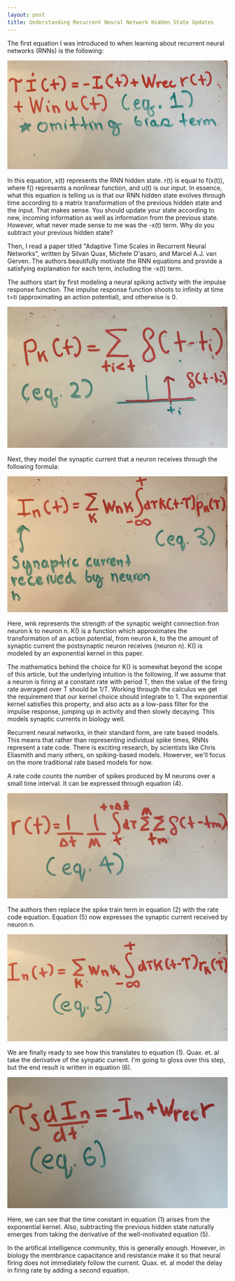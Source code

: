 ```yaml
---
layout: post
title: Understanding Recurrent Neural Network Hidden State Updates 
---
```


The first equation I was introduced to when learning about recurrent neural networks (RNNs) is the following: 

![RNN Hidden State Update Equation](/images/IMG-2557.jpg) 


In this equation, x(t) represents the RNN hidden state. r(t) is equal to f(x(t)), where f() represents a nonlinear function, and u(t) is our input. In essence, what this equation is telling us is that our RNN hidden state evolves through time according  to a matrix transformation of the previous hidden state and the input. That makes sense. You should update your state according to new, incoming information as well as information from the previous state. However, what never made sense to me was the -x(t) term. Why do you subtract your previous hidden state? 

Then, I read a paper titled "Adaptive Time Scales in Recurrent Neural Networks", written by Silvan Quax, Michele D'asaro, and Marcel A.J. van Gerven. The authors beautifully motivate the RNN equations and provide a satisfying explanation for each term, including the -x(t) term. 

The authors start by first modeling a neural spiking activity with the impulse response function. The impulse response function shoots to infinity at time t=ti (approximating an action potential), and otherwise is 0. 


![Impulse Response](/images/IMG-2558.jpg) 

Next, they model the synaptic current that a neuron receives through the following formula:

![Current Spiking version](/images/IMG-2559.jpg) 

Here, wnk represents the strength of the synaptic weight connection fron neuron k to neuron n. K() is a function which approximates the transformation of an action potential, from neuron k, to the the amount of synaptic current the postsynaptic neuron receives (neuron n). K() is modeled by an exponential kernel in this paper. 

The mathematics behind the choice for K() is somewhat beyond the scope of this article, but the underlying intuition is the following. If we assume that a neuron is firing at a constant rate with period T, then the value of the firing rate averaged over T should be 1/T. Working through the calculus we get the requirement that our kernel choice should integrate to 1. The exponential kernel satisfies this property, and also acts as a low-pass filter for the impulse response, jumping up in activity and then slowly decaying. This models synaptic currents in biology well. 


Recurrent neural networks, in their standard form, are rate based models. This means that rather than representing individual spike times, RNNs represent a rate code. There is exciting research, by scientists like Chris Eliasmith and many others, on spiking-based models. Howerver, we'll focus on the more traditional rate based models for now. 

A rate code counts the number of spikes produced by M neurons over a small time interval. It can be expressed through equation (4). 


![Rate code](/images/IMG-2562.jpg) 

The authors then replace the spike train term in equation (2) with the rate code equation. Equation (5) now expresses the synaptic current received by neuron n. 

![Rate code](/images/IMG-2563.jpg) 

We are finally ready to see how this translates to equation (1). Quax. et. al take the derivative of the synpatic current. I'm going to gloss over this step, but the end result is written in equation (6). 

![Rate code](/images/IMG-2564.jpg) 

Here, we can see that the time constant in equation (1) arises from the exponential kernel. Also, subtracting the previous hidden state naturally emerges from taking the derivative of the well-motivated equation (5). 

In the artifical intelligence community, this is generally enough. However, in biology the membrance capacitance and resistance make it so that neural firing does not immediately follow the current. Quax. et. al model the delay in firing rate by adding a second equation. 







